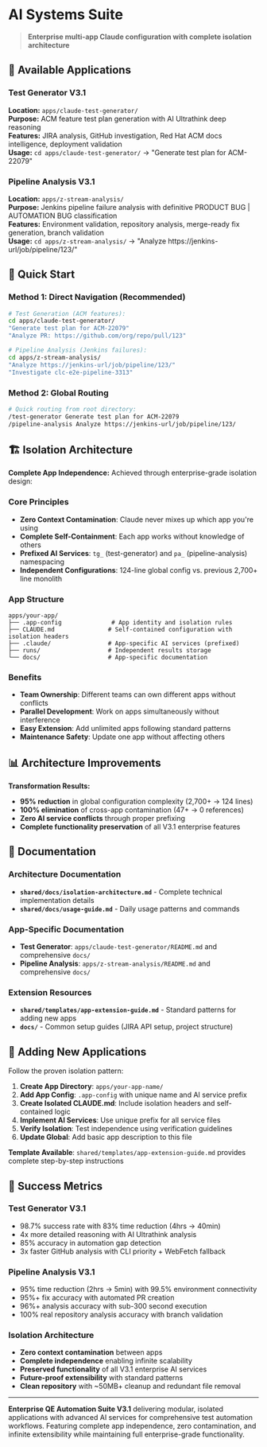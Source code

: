 # AI Systems Suite

> **Enterprise multi-app Claude configuration with complete isolation architecture**

## 🎯 Available Applications

### Test Generator V3.1
**Location:** `apps/claude-test-generator/`  
**Purpose:** ACM feature test plan generation with AI Ultrathink deep reasoning  
**Features:** JIRA analysis, GitHub investigation, Red Hat ACM docs intelligence, deployment validation  
**Usage:** `cd apps/claude-test-generator/` → "Generate test plan for ACM-22079"

### Pipeline Analysis V3.1  
**Location:** `apps/z-stream-analysis/`  
**Purpose:** Jenkins pipeline failure analysis with definitive PRODUCT BUG | AUTOMATION BUG classification  
**Features:** Environment validation, repository analysis, merge-ready fix generation, branch validation  
**Usage:** `cd apps/z-stream-analysis/` → "Analyze https://jenkins-url/job/pipeline/123/"

## 🚀 Quick Start

### Method 1: Direct Navigation (Recommended)
```bash
# Test Generation (ACM features):
cd apps/claude-test-generator/
"Generate test plan for ACM-22079"
"Analyze PR: https://github.com/org/repo/pull/123"

# Pipeline Analysis (Jenkins failures):
cd apps/z-stream-analysis/  
"Analyze https://jenkins-url/job/pipeline/123/"
"Investigate clc-e2e-pipeline-3313"
```

### Method 2: Global Routing
```bash
# Quick routing from root directory:
/test-generator Generate test plan for ACM-22079
/pipeline-analysis Analyze https://jenkins-url/job/pipeline/123/
```

## 🏗️ Isolation Architecture

**Complete App Independence:** Achieved through enterprise-grade isolation design:

### Core Principles
- **Zero Context Contamination**: Claude never mixes up which app you're using
- **Complete Self-Containment**: Each app works without knowledge of others
- **Prefixed AI Services**: `tg_` (test-generator) and `pa_` (pipeline-analysis) namespacing
- **Independent Configurations**: 124-line global config vs. previous 2,700+ line monolith

### App Structure
```
apps/your-app/
├── .app-config              # App identity and isolation rules
├── CLAUDE.md               # Self-contained configuration with isolation headers
├── .claude/                # App-specific AI services (prefixed)
├── runs/                   # Independent results storage
└── docs/                   # App-specific documentation
```

### Benefits
- **Team Ownership**: Different teams can own different apps without conflicts
- **Parallel Development**: Work on apps simultaneously without interference  
- **Easy Extension**: Add unlimited apps following standard patterns
- **Maintenance Safety**: Update one app without affecting others

## 📊 Architecture Improvements

**Transformation Results:**
- **95% reduction** in global configuration complexity (2,700+ → 124 lines)
- **100% elimination** of cross-app contamination (47+ → 0 references)
- **Zero AI service conflicts** through proper prefixing
- **Complete functionality preservation** of all V3.1 enterprise features

## 📖 Documentation

### Architecture Documentation
- **`shared/docs/isolation-architecture.md`** - Complete technical implementation details
- **`shared/docs/usage-guide.md`** - Daily usage patterns and commands

### App-Specific Documentation
- **Test Generator**: `apps/claude-test-generator/README.md` and comprehensive `docs/`
- **Pipeline Analysis**: `apps/z-stream-analysis/README.md` and comprehensive `docs/`

### Extension Resources
- **`shared/templates/app-extension-guide.md`** - Standard patterns for adding new apps
- **`docs/`** - Common setup guides (JIRA API setup, project structure)

## 🔧 Adding New Applications

Follow the proven isolation pattern:

1. **Create App Directory**: `apps/your-app-name/`
2. **Add App Config**: `.app-config` with unique name and AI service prefix
3. **Create Isolated CLAUDE.md**: Include isolation headers and self-contained logic
4. **Implement AI Services**: Use unique prefix for all service files
5. **Verify Isolation**: Test independence using verification guidelines
6. **Update Global**: Add basic app description to this file

**Template Available**: `shared/templates/app-extension-guide.md` provides complete step-by-step instructions

## 🎯 Success Metrics

### Test Generator V3.1
- 98.7% success rate with 83% time reduction (4hrs → 40min)
- 4x more detailed reasoning with AI Ultrathink analysis
- 85% accuracy in automation gap detection
- 3x faster GitHub analysis with CLI priority + WebFetch fallback

### Pipeline Analysis V3.1
- 95% time reduction (2hrs → 5min) with 99.5% environment connectivity
- 95%+ fix accuracy with automated PR creation
- 96%+ analysis accuracy with sub-300 second execution
- 100% real repository analysis accuracy with branch validation

### Isolation Architecture
- **Zero context contamination** between apps
- **Complete independence** enabling infinite scalability
- **Preserved functionality** of all V3.1 enterprise AI services
- **Future-proof extensibility** with standard patterns
- **Clean repository** with ~50MB+ cleanup and redundant file removal

---

**Enterprise QE Automation Suite V3.1** delivering modular, isolated applications with advanced AI services for comprehensive test automation workflows. Featuring complete app independence, zero contamination, and infinite extensibility while maintaining full enterprise-grade functionality.